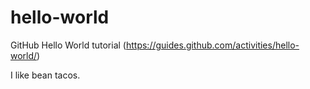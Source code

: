 # hello-world
GitHub Hello World tutorial (https://guides.github.com/activities/hello-world/)

I like bean tacos.
